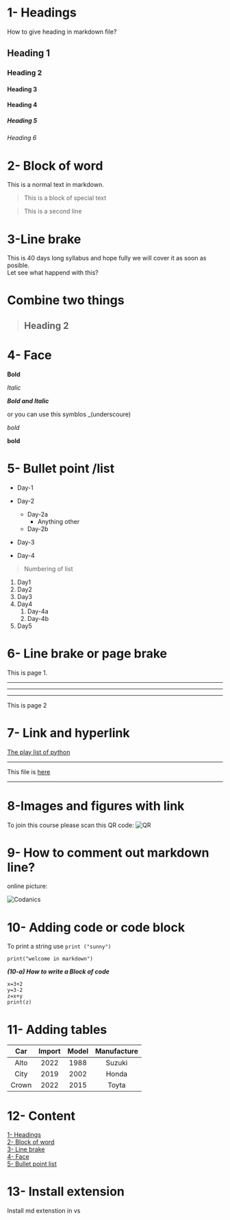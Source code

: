 # 1- Headings
How to give heading in markdown file?
## Heading 1
### Heading 2
#### Heading 3 
#### Heading 4 
##### Heading 5
###### Heading 6

# 2- Block of word

This is a normal text in markdown.
>This is a block of special text

>This is a second line

# 3-Line brake

This is 40 days long syllabus and hope fully we will cover it as soon as posible.\
Let see what happend with this?

# Combine two things 
 >## Heading 2

 # 4- Face 
 **Bold**

*Italic*

 ***Bold and Italic***

 or you can use this symblos _(underscoure)

 _bold_

 __bold__

 # 5- Bullet point /list

- Day-1
 
- Day-2

    - Day-2a
        - Anything other
    - Day-2b

- Day-3

- Day-4

> Numbering of list

1. Day1
2. Day2
3. Day3
4. Day4
    1. Day-4a
    2. Day-4b
5. Day5

# 6- Line brake or page brake 

This is page 1.

--- 
***
___

This is page 2


# 7- Link and hyperlink

[The play list of python](https://www.youtube.com/@Codanics)
***
[File_name]: https://www.youtube.com/@Codanics
This file is [here](File_name)
***

# 8-Images and figures with link 

To join this course please scan this QR code:
![QR](qr.png)

# 9- How to comment out markdown line?

<!--Welcome to markdown language-->

online picture:

![Codanics](https://www.google.com/search?q=codanics&sca_esv=8a135002f6381ed6&sca_upv=1&udm=2&biw=1920&bih=953&ei=benpZvnsAeLUkdUP-JqJkA0&ved=0ahUKEwi516-w68qIAxViaqQEHXhNAtIQ4dUDCBA&uact=5&oq=codanics&gs_lp=Egxnd3Mtd2l6LXNlcnAiCGNvZGFuaWNzMgcQABiABBgYMgcQABiABBgYMgcQABiABBgYMgcQABiABBgYMgcQABiABBgYMgcQABiABBgYMgcQABiABBgYMgcQABiABBgYMgcQABiABBgYSLg3UM0KWJgycAJ4AJABAZgB3gGgAfsRqgEGMC4xMC4yuAEDyAEA-AEBmAIJoAK9DKgCAMICDRAAGIAEGLEDGEMYigXCAgoQABiABBhDGIoFwgIQEAAYgAQYsQMYQxiDARiKBcICCxAAGIAEGLEDGIMBwgIOEAAYgAQYsQMYgwEYigXCAgsQABiABBixAxiKBcICBBAAGAPCAggQABiABBixA8ICBRAAGIAEwgIJEAAYgAQYGBgKmAMBiAYBkgcFMS41LjOgB4A5&sclient=gws-wiz-serp#vhid=xZkpfcyU8hnTaM&vssid=mosaic)

# 10- Adding code or code block

To print a string use `print ("sunny")`

```
print("welcome in markdown")
```

***(10-a) How to write a Block of code***

```
x=3+2
y=3-2
z=x+y
print(z)
```

# 11- Adding tables

|Car|Import|Model|Manufacture|
|:---:|:-----:|:----:|:-----------:|
|Alto|2022|1988|Suzuki|
|City|2019|2002|Honda|
|Crown|2022|2015|Toyta|

# 12- Content

[1- Headings](#1--headings)\
[2- Block of word](#2--block-of-word)\
[3- Line brake](#3-line-brake)\
[4- Face](#4--face)\
[5- Bullet point list](#5--bullet-point-list)


# 13- Install extension

Install md extenstion in vs 













